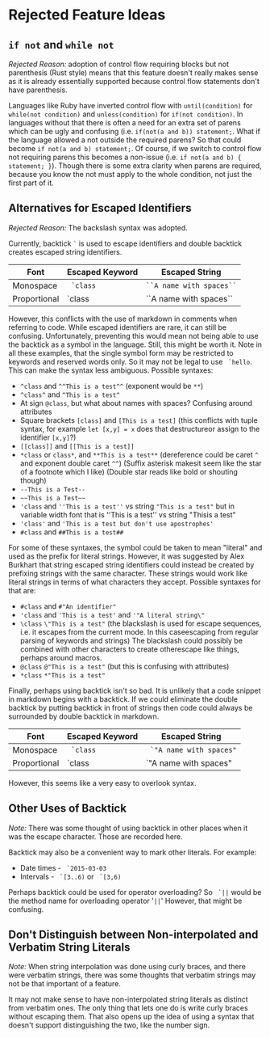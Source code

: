 # Rejected Feature Ideas

## `if not` and `while not`

*Rejected Reason:* adoption of control flow requiring blocks but not parenthesis (Rust style) means that this feature doesn't really makes sense as it is already essentially supported because control flow statements don't have parenthesis.

Languages like Ruby have inverted control flow with `until(condition)` for `while(not condition)` and `unless(condition)` for `if(not condition)`. In languages without that there is often a need for an extra set of parens which can be ugly and confusing (i.e. `if(not(a and b)) statement;`. What if the language allowed a not outside the required parens?  So that could become `if not(a and b) statement;`. Of course, if we switch to control flow not requiring parens this becomes a non-issue (i.e. `if not(a and b) { statement; }`). Though there is some extra clarity when parens are required, because you know the not must apply to the whole condition, not just the first part of it.

## Alternatives for Escaped Identifiers

*Rejected Reason:* The backslash syntax was adopted.

Currently, backtick `` ` `` is used to escape identifiers and double backtick creates escaped string identifiers.

| Font         | Escaped Keyword                               | Escaped String |
| ------------ | --------------------------------------------- | -------------- |
| Monospace    | `` `class``                                   | ``` ``A name with spaces`` ``` |
| Proportional | \`class                                       | \`\`A name with spaces\`\`          |

However, this conflicts with the use of markdown in comments when referring to code. While escaped identifiers are rare, it can still be confusing. Unfortunately, preventing this would mean not being able to use the backtick as a symbol in the language. Still, this might be worth it. Note in all these examples, that the single symbol form may be restricted to keywords and reserved words only. So it may not be legal to use `` `hello``. This can make the syntax less ambiguous. Possible syntaxes:

* `^class` and `^^This is a test^^` (exponent would be `**`)
* `^class^` and `^This is a test^`
* At sign `@class`, but what about names with spaces? Confusing around attributes
* Square brackets `[class]` and `[This is a test]` (this conflicts with tuple syntax, for example `let [x,y] = x` does that destructureor assign to the identifier `[x,y]`?)
* `[[class]]` and `[[This is a test]]`
* `*class` or `class*`, and `**This is a test**` (dereference could be caret `^` and exponent double caret `^^`) (Suffix asterisk makesit seem like the star of a footnote which I like) (Double star reads like bold or shouting though)
* `--This is a Test--`
* `~~This is a Test~~`
* `'class` and `''This is a test''` vs string `"This is a test"` but in variable width font that is ''This is a test'' vs string "Thisis a test"
* `'class'` and `'This is a test but don't use apostrophes'`
* `#class` and `##This is a test##`

For some of these syntaxes, the symbol could be taken to mean "literal" and used as the prefix for literal strings. However, it was suggested by Alex Burkhart that string escaped string identifiers could instead be created by prefixing strings with the same character. These strings would work like literal strings in terms of what characters they accept. Possible syntaxes for that are:

* `#class` and `#"An identifier"`
* `'class` and `'This is a test'` and `'"A literal string\"`
* `\class` `\"This is a test"`  (the blackslash is used for escape sequences, i.e. it escapes from the current mode. In this caseescaping from regular parsing of keywords and strings)  The blackslash could possibly be combined with other characters to create otherescape like things, perhaps around macros.
* `@class` `@"This is a test"` (but this is confusing with attributes)
* `*class` `*"This is a test"`

Finally, perhaps using backtick isn't so bad. It is unlikely that a code snippet in markdown begins with a backtick. If we could eliminate the double backtick by putting backtick in front of strings then code could always be surrounded by double backtick in markdown.

| Font         | Escaped Keyword                           | Escaped String |
| ------------ | ----------------------------------------- | -------------- |
| Monospace    | `` `class``                               | `` `"A name with spaces"`` |
| Proportional | \`class                                   | \`"A name with spaces"          |

However, this seems like a very easy to overlook syntax.

## Other Uses of Backtick

*Note:* There was some thought of using backtick in other places when it was the escape character. Those are recorded here.

Backtick may also be a convenient way to mark other literals. For example:

* Date times - `` `2015-03-03``
* Intervals - `` `[3..6)`` or `` `[3,6)``

Perhaps backtick could be used for operator overloading?  So `` `||`` would be the method name for overloading operator '`||`'  However, that might be confusing.

## Don't Distinguish between Non-interpolated and Verbatim String Literals

*Note:* When string interpolation was done using curly braces, and there were verbatim strings, there was some thoughts that verbatim strings may not be that important of a feature.

It may not make sense to have non-interpolated string literals as distinct from verbatim ones. The only thing that lets one do is write curly braces without escaping them. That also opens up the idea of using a syntax that doesn't support distinguishing the two, like the number sign.
